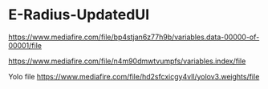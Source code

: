 # E-Radius-UpdatedUI

https://www.mediafire.com/file/bp4stjan6z77h9b/variables.data-00000-of-00001/file

https://www.mediafire.com/file/n4m90dmwtvumpfs/variables.index/file


Yolo file https://www.mediafire.com/file/hd2sfcxicgy4vll/yolov3.weights/file
